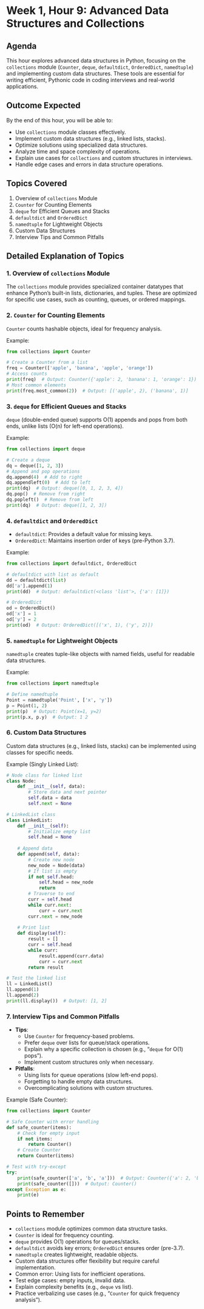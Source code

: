# Week 1, Hour 9: Advanced Data Structures and Collections

## Agenda
This hour explores advanced data structures in Python, focusing on the `collections` module (`Counter`, `deque`, `defaultdict`, `OrderedDict`, `namedtuple`) and implementing custom data structures. These tools are essential for writing efficient, Pythonic code in coding interviews and real-world applications.

## Outcome Expected
By the end of this hour, you will be able to:
- Use `collections` module classes effectively.
- Implement custom data structures (e.g., linked lists, stacks).
- Optimize solutions using specialized data structures.
- Analyze time and space complexity of operations.
- Explain use cases for `collections` and custom structures in interviews.
- Handle edge cases and errors in data structure operations.

## Topics Covered
1. Overview of `collections` Module
2. `Counter` for Counting Elements
3. `deque` for Efficient Queues and Stacks
4. `defaultdict` and `OrderedDict`
5. `namedtuple` for Lightweight Objects
6. Custom Data Structures
7. Interview Tips and Common Pitfalls

## Detailed Explanation of Topics

### 1. Overview of `collections` Module
The `collections` module provides specialized container datatypes that enhance Python’s built-in lists, dictionaries, and tuples. These are optimized for specific use cases, such as counting, queues, or ordered mappings.

### 2. `Counter` for Counting Elements
`Counter` counts hashable objects, ideal for frequency analysis.

Example:
```python
from collections import Counter

# Create a Counter from a list
freq = Counter(['apple', 'banana', 'apple', 'orange'])
# Access counts
print(freq)  # Output: Counter({'apple': 2, 'banana': 1, 'orange': 1})
# Most common elements
print(freq.most_common(2))  # Output: [('apple', 2), ('banana', 1)]
```

### 3. `deque` for Efficient Queues and Stacks
`deque` (double-ended queue) supports O(1) appends and pops from both ends, unlike lists (O(n) for left-end operations).

Example:
```python
from collections import deque

# Create a deque
dq = deque([1, 2, 3])
# Append and pop operations
dq.append(4)  # Add to right
dq.appendleft(0)  # Add to left
print(dq)  # Output: deque([0, 1, 2, 3, 4])
dq.pop()  # Remove from right
dq.popleft()  # Remove from left
print(dq)  # Output: deque([1, 2, 3])
```

### 4. `defaultdict` and `OrderedDict`
- `defaultdict`: Provides a default value for missing keys.
- `OrderedDict`: Maintains insertion order of keys (pre-Python 3.7).

Example:
```python
from collections import defaultdict, OrderedDict

# defaultdict with list as default
dd = defaultdict(list)
dd['a'].append(1)
print(dd)  # Output: defaultdict(<class 'list'>, {'a': [1]})

# OrderedDict
od = OrderedDict()
od['x'] = 1
od['y'] = 2
print(od)  # Output: OrderedDict([('x', 1), ('y', 2)])
```

### 5. `namedtuple` for Lightweight Objects
`namedtuple` creates tuple-like objects with named fields, useful for readable data structures.

Example:
```python
from collections import namedtuple

# Define namedtuple
Point = namedtuple('Point', ['x', 'y'])
p = Point(1, 2)
print(p)  # Output: Point(x=1, y=2)
print(p.x, p.y)  # Output: 1 2
```

### 6. Custom Data Structures
Custom data structures (e.g., linked lists, stacks) can be implemented using classes for specific needs.

Example (Singly Linked List):
```python
# Node class for linked list
class Node:
    def __init__(self, data):
        # Store data and next pointer
        self.data = data
        self.next = None

# LinkedList class
class LinkedList:
    def __init__(self):
        # Initialize empty list
        self.head = None
    
    # Append data
    def append(self, data):
        # Create new node
        new_node = Node(data)
        # If list is empty
        if not self.head:
            self.head = new_node
            return
        # Traverse to end
        curr = self.head
        while curr.next:
            curr = curr.next
        curr.next = new_node
    
    # Print list
    def display(self):
        result = []
        curr = self.head
        while curr:
            result.append(curr.data)
            curr = curr.next
        return result

# Test the linked list
ll = LinkedList()
ll.append(1)
ll.append(2)
print(ll.display())  # Output: [1, 2]
```

### 7. Interview Tips and Common Pitfalls
- **Tips**:
  - Use `Counter` for frequency-based problems.
  - Prefer `deque` over lists for queue/stack operations.
  - Explain why a specific collection is chosen (e.g., “`deque` for O(1) pops”).
  - Implement custom structures only when necessary.
- **Pitfalls**:
  - Using lists for queue operations (slow left-end pops).
  - Forgetting to handle empty data structures.
  - Overcomplicating solutions with custom structures.

Example (Safe Counter):
```python
from collections import Counter

# Safe Counter with error handling
def safe_counter(items):
    # Check for empty input
    if not items:
        return Counter()
    # Create Counter
    return Counter(items)

# Test with try-except
try:
    print(safe_counter(['a', 'b', 'a']))  # Output: Counter({'a': 2, 'b': 1})
    print(safe_counter([]))  # Output: Counter()
except Exception as e:
    print(e)
```

## Points to Remember
- `collections` module optimizes common data structure tasks.
- `Counter` is ideal for frequency counting.
- `deque` provides O(1) operations for queues/stacks.
- `defaultdict` avoids key errors; `OrderedDict` ensures order (pre-3.7).
- `namedtuple` creates lightweight, readable objects.
- Custom data structures offer flexibility but require careful implementation.
- Common error: Using lists for inefficient operations.
- Test edge cases: empty inputs, invalid data.
- Explain complexity benefits (e.g., `deque` vs list).
- Practice verbalizing use cases (e.g., “`Counter` for quick frequency analysis”).